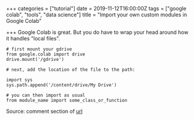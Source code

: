 +++
categories = ["tutorial"]
date = 2019-11-12T16:00:00Z
tags = ["google colab", "tools", "data science"]
title = "Import your own custom modules in Google Colab"

+++
Google Colab is great. But you do have to wrap your head around how it handles "local files". 

    # first mount your gdrive
    from google.colab import drive
    drive.mount('/gdrive')
    
    # next, add the location of the file to the path:
    
    import sys
    sys.path.append('/content/drive/My Drive')
    
    # you can then import as usual
    from module_name import some_class_or_function

Source: comment section of [url](https://www.pingshiuanchua.com/blog/post/importing-your-own-python-module-or-python-file-in-colaboratory)